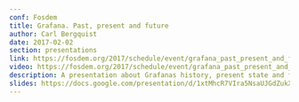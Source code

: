 ```yaml
---
conf: Fosdem
title: Grafana. Past, present and future
author: Carl Bergquist
date: 2017-02-02
section: presentations
link: https://fosdem.org/2017/schedule/event/grafana_past_present_and_future/
video: https://fosdem.org/2017/schedule/event/grafana_past_present_and_future/
description: A presentation about Grafanas history, present state and future.
slides: https://docs.google.com/presentation/d/1xtMhcR7VIra5NsaUJGdZukX-9YpOoA5f1M0BODjhTZs/edit?usp=sharing
---
```

